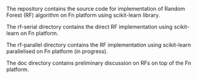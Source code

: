 The repository contains the source code for implementation of Random Forest (RF) algorithm on Fn platform using scikit-learn library.

The rf-serial directory contains the direct RF implementation using scikit-learn on Fn platform.

The rf-parallel directory contains the RF implementation using scikit-learn parallelised on Fn platform (in progress).

The doc directory contains preliminary discussion on RFs on top of the Fn platform.